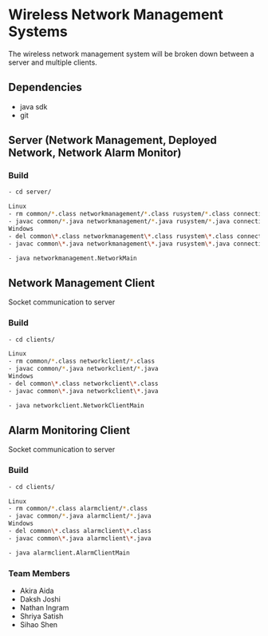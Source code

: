# Wireless Network Management Systems

The wireless network management system will be broken down between a server and multiple clients.

## Dependencies

- java sdk
- git

## Server (Network Management, Deployed Network, Network Alarm Monitor)

### Build

```bash
- cd server/

Linux
- rm common/*.class networkmanagement/*.class rusystem/*.class connections/*.class
- javac common/*.java networkmanagement/*.java rusystem/*.java connections/*.java
Windows
- del common\*.class networkmanagement\*.class rusystem\*.class connections\*.class
- javac common\*.java networkmanagement\*.java rusystem\*.java connections\*.java

- java networkmanagement.NetworkMain
```

## Network Management Client

Socket communication to server

### Build

```bash
- cd clients/

Linux
- rm common/*.class networkclient/*.class
- javac common/*.java networkclient/*.java
Windows
- del common\*.class networkclient\*.class
- javac common\*.java networkclient\*.java

- java networkclient.NetworkClientMain
```

## Alarm Monitoring Client

Socket communication to server

### Build

```bash
- cd clients/

Linux
- rm common/*.class alarmclient/*.class
- javac common/*.java alarmclient/*.java
Windows
- del common\*.class alarmclient\*.class
- javac common\*.java alarmclient\*.java

- java alarmclient.AlarmClientMain
```

### Team Members

- Akira Aida
- Daksh Joshi
- Nathan Ingram
- Shriya Satish
- Sihao Shen